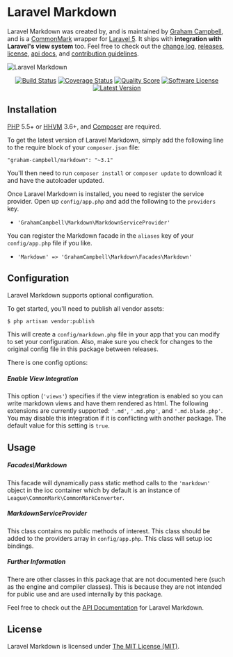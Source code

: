Laravel Markdown
================

Laravel Markdown was created by, and is maintained by [Graham Campbell](https://github.com/GrahamCampbell), and is a [CommonMark](https://github.com/thephpleague/commonmark) wrapper for [Laravel 5](http://laravel.com). It ships with **integration with Laravel's view system** too. Feel free to check out the [change log](CHANGELOG.md), [releases](https://github.com/GrahamCampbell/Laravel-Markdown/releases), [license](LICENSE), [api docs](https://docs.gjcampbell.co.uk), and [contribution guidelines](CONTRIBUTING.md).

![Laravel Markdown](https://cloud.githubusercontent.com/assets/2829600/4432292/c10da636-468c-11e4-9ed9-dac778a15cd5.PNG)

<p align="center">
<a href="https://travis-ci.org/GrahamCampbell/Laravel-Markdown"><img src="https://img.shields.io/travis/GrahamCampbell/Laravel-Markdown/master.svg?style=flat-square" alt="Build Status"></img></a>
<a href="https://scrutinizer-ci.com/g/GrahamCampbell/Laravel-Markdown/code-structure"><img src="https://img.shields.io/scrutinizer/coverage/g/GrahamCampbell/Laravel-Markdown.svg?style=flat-square" alt="Coverage Status"></img></a>
<a href="https://scrutinizer-ci.com/g/GrahamCampbell/Laravel-Markdown"><img src="https://img.shields.io/scrutinizer/g/GrahamCampbell/Laravel-Markdown.svg?style=flat-square" alt="Quality Score"></img></a>
<a href="LICENSE"><img src="https://img.shields.io/badge/license-MIT-brightgreen.svg?style=flat-square" alt="Software License"></img></a>
<a href="https://github.com/GrahamCampbell/Laravel-Markdown/releases"><img src="https://img.shields.io/github/release/GrahamCampbell/Laravel-Markdown.svg?style=flat-square" alt="Latest Version"></img></a>
</p>


## Installation

[PHP](https://php.net) 5.5+ or [HHVM](http://hhvm.com) 3.6+, and [Composer](https://getcomposer.org) are required.

To get the latest version of Laravel Markdown, simply add the following line to the require block of your `composer.json` file:

```
"graham-campbell/markdown": "~3.1"
```

You'll then need to run `composer install` or `composer update` to download it and have the autoloader updated.

Once Laravel Markdown is installed, you need to register the service provider. Open up `config/app.php` and add the following to the `providers` key.

* `'GrahamCampbell\Markdown\MarkdownServiceProvider'`

You can register the Markdown facade in the `aliases` key of your `config/app.php` file if you like.

* `'Markdown' => 'GrahamCampbell\Markdown\Facades\Markdown'`


## Configuration

Laravel Markdown supports optional configuration.

To get started, you'll need to publish all vendor assets:

```bash
$ php artisan vendor:publish
```

This will create a `config/markdown.php` file in your app that you can modify to set your configuration. Also, make sure you check for changes to the original config file in this package between releases.

There is one config options:

##### Enable View Integration

This option (`'views'`) specifies if the view integration is enabled so you can write markdown views and have them rendered as html. The following extensions are currently supported: `'.md'`, `'.md.php'`, and `'.md.blade.php'`. You may disable this integration if it is conflicting with another package. The default value for this setting is `true`.


## Usage

##### Facades\Markdown

This facade will dynamically pass static method calls to the `'markdown'` object in the ioc container which by default is an instance of `League\CommonMark\CommonMarkConverter`.

##### MarkdownServiceProvider

This class contains no public methods of interest. This class should be added to the providers array in `config/app.php`. This class will setup ioc bindings.

##### Further Information

There are other classes in this package that are not documented here (such as the engine and compiler classes). This is because they are not intended for public use and are used internally by this package.

Feel free to check out the [API Documentation](https://docs.gjcampbell.co.uk) for Laravel Markdown.


## License

Laravel Markdown is licensed under [The MIT License (MIT)](LICENSE).
